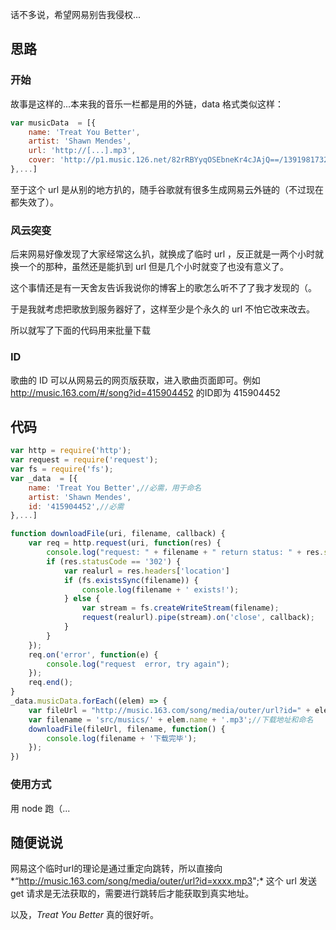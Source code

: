 话不多说，希望网易别告我侵权...

## 思路

### 开始

故事是这样的...本来我的音乐一栏都是用的外链，data 格式类似这样：

```javascript
var musicData  = [{
    name: 'Treat You Better',
    artist: 'Shawn Mendes',
    url: 'http://[...].mp3',
    cover: 'http://p1.music.126.net/82rRBYyqOSEbneKr4cJAjQ==/1391981732024962.jpg'
},...]
```

至于这个 url 是从别的地方扒的，随手谷歌就有很多生成网易云外链的（不过现在都失效了）。

### 风云突变

后来网易好像发现了大家经常这么扒，就换成了临时 url ，反正就是一两个小时就换一个的那种，虽然还是能扒到 url 但是几个小时就变了也没有意义了。

这个事情还是有一天舍友告诉我说你的博客上的歌怎么听不了了我才发现的（。

于是我就考虑把歌放到服务器好了，这样至少是个永久的 url 不怕它改来改去。

所以就写了下面的代码用来批量下载

### ID

歌曲的 ID 可以从网易云的网页版获取，进入歌曲页面即可。例如 http://music.163.com/#/song?id=415904452 的ID即为 415904452

## 代码

```javascript
var http = require('http');
var request = require('request');
var fs = require('fs');
var _data  = [{
    name: 'Treat You Better',//必需，用于命名
    artist: 'Shawn Mendes',
    id: '415904452',//必需
},...]

function downloadFile(uri, filename, callback) {
    var req = http.request(uri, function(res) {
        console.log("request: " + filename + " return status: " + res.statusCode);
        if (res.statusCode == '302') {
            var realurl = res.headers['location']
            if (fs.existsSync(filename)) {
                console.log(filename + ' exists!');
            } else {
                var stream = fs.createWriteStream(filename);
                request(realurl).pipe(stream).on('close', callback);
            }
        }
    });
    req.on('error', function(e) {
        console.log("request  error, try again");
    });
    req.end();
}
_data.musicData.forEach((elem) => {
    var fileUrl = "http://music.163.com/song/media/outer/url?id=" + elem.id + ".mp3";
    var filename = 'src/musics/' + elem.name + '.mp3';//下载地址和命名
    downloadFile(fileUrl, filename, function() {
        console.log(filename + '下载完毕');
    });
})
```

### 使用方式

用 node 跑（...

## 随便说说

网易这个临时url的理论是通过重定向跳转，所以直接向*“http://music.163.com/song/media/outer/url?id=xxxx.mp3";* 这个 url 发送 get 请求是无法获取的，需要进行跳转后才能获取到真实地址。

以及，*Treat You Better* 真的很好听。